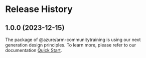 # Release History
    
## 1.0.0 (2023-12-15)

The package of @azure/arm-communitytraining is using our next generation design principles. To learn more, please refer to our documentation [Quick Start](https://aka.ms/js-track2-quickstart).
